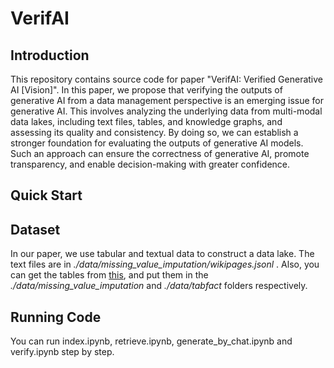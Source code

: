 # VerifAI #

## Introduction ##
This repository contains source code for paper "VerifAI: Verified Generative AI [Vision]". In this paper, we propose that verifying the outputs of generative AI from a data management perspective is an emerging issue for generative AI. This involves analyzing the underlying data from multi-modal data lakes, including text files, tables, and knowledge graphs, and assessing its quality and consistency. By doing so, we can establish a stronger foundation for evaluating the outputs of generative AI models. Such an approach can ensure the correctness of generative AI, promote transparency, and enable decision-making with greater confidence.

## Quick Start ##

## Dataset ##
In our paper, we use tabular and textual data to construct a data lake.  The text files are in *./data/missing_value_imputation/wikipages.jsonl* . Also, you can get the tables from [this](https://drive.google.com/file/d/1-BPOYgC9sDIJ2c5GBj2qprisGuF__TDr/view?usp=share_link), and put them in the *./data/missing_value_imputation* and *./data/tabfact* folders respectively.

## Running Code ##
You can run index.ipynb, retrieve.ipynb, generate_by_chat.ipynb and verify.ipynb step by step.

